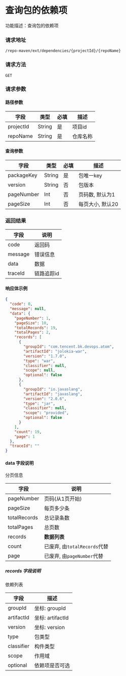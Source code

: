 # 查询包的依赖项
功能描述：查询包的依赖项

### 请求地址
```
/repo-maven/ext/dependencies/{projectId}/{repoName}
```

### 请求方法
`GET`
### 请求参数

#### 路径参数

| 字段        | 类型     | 必填  | 描述         |
|-----------|--------|-----|------------|
| projectId | String | 是   | 项目id       |
| repoName  | String | 是   | 仓库名称       |

#### 查询参数

| 字段         | 类型     | 必填  | 描述         |
|------------|--------|-----|------------|
| packageKey | String | 是   | 包唯一key     |
| version    | String | 否   | 包版本        |
| pageNumber | Int    | 否   | 页码数, 默认为1  |
| pageSize   | Int    | 否   | 每页大小, 默认20 |

### 返回结果

| 字段      | 说明     |
|---------|--------|
| code    | 返回码    |
| message | 错误信息   |
| data    | 数据     |
| traceId | 链路追踪id |

#### 响应体示例

```json
{
  "code": 0,
  "message": null,
  "data": {
    "pageNumber": 1,
    "pageSize": 10,
    "totalRecords": 19,
    "totalPages": 2,
    "records": [
      {
        "groupId": "com.tencent.bk.devops.atom",
        "artifactId": "jolokia-war",
        "version": "1.7.0",
        "type": "war",
        "classifier": null,
        "scope": null,
        "optional": false
      },
      {
        "groupId": "io.javaslang",
        "artifactId": "javaslang",
        "version": "2.0.6",
        "type": "jar",
        "classifier": null,
        "scope": "provided",
        "optional": false
      }
    ],
    "count": 19,
    "page": 1
  },
  "traceId": ""
}
```

#### data 字段说明

分页信息

| 字段           | 说明                     |
|--------------|------------------------|
| pageNumber   | 页码(从1页开始)              |
| pageSize     | 每页多少条                  |
| totalRecords | 总记录条数                  |
| totalPages   | 总页数                    |
| records      | **数据列表**               |
| count        | 已废弃, 由`totalRecords`代替 |
| page         | 已废弃, 由`pageNumber`代替   |

##### records 字段说明

依赖列表

| 字段         | 描述             |
|------------|----------------|
| groupId    | 坐标: groupId    |
| artifactId | 坐标: artifactId |
| version    | 坐标: version    |
| type       | 包类型            |
| classifier | 构件类型           |
| scope      | 作用域            |
| optional   | 依赖项是否可选        |
